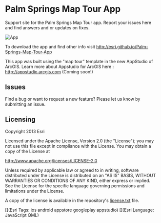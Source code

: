 # Palm Springs Map Tour App

Support site for the Palm Springs Map Tour app. Report your issues here and find answers and or updates on fixes.

![App](https://raw.github.com/Esri/Palm-Springs-Map-Tour-App/gh-pages/Palm-Springs-Map-Tour-App.png)​

To download the app and find other info visit http://esri.github.io/Palm-Springs-Map-Tour-App

This app was built using the "map tour" template in the new AppStudio of ArcGIS. Learn more about Appstudio for ArcGIS here : http://appstudio.arcgis.com (Coming soon!)


## Issues

Find a bug or want to request a new feature?  Please let us know by submitting an issue.

## Licensing
Copyright 2013 Esri

Licensed under the Apache License, Version 2.0 (the "License");
you may not use this file except in compliance with the License.
You may obtain a copy of the License at

   http://www.apache.org/licenses/LICENSE-2.0

Unless required by applicable law or agreed to in writing, software
distributed under the License is distributed on an "AS IS" BASIS,
WITHOUT WARRANTIES OR CONDITIONS OF ANY KIND, either express or implied.
See the License for the specific language governing permissions and
limitations under the License.

A copy of the license is available in the repository's [license.txt]( https://raw.github.com/Esri/Palm-Springs-Map-Tour-App/gh-pages/license.txt) file.

[](Esri Tags: ios android appstore googleplay appstudio) 
[](Esri Language: JavaScript QML)